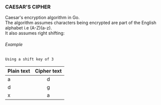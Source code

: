 ### CAESAR'S CIPHER

Caesar's encryption algorithm in Go.<br>
The algorithm assumes characters being encrypted are part of the English alphabet i.e (A-Z)(a-z).<br>
It also assumes right shifting:

###### Example

`Using a shift key of 3`

| Plain text  | Cipher text |
| ----------- |:-----------:|
|      a      |        d    |
|      d      |        g    |
|      x      |        a    |



